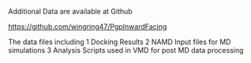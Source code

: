 
Additional Data are available at Github

https://github.com/wingring47/PgpInwardFacing

The data files including
	1	Docking Results
	2	NAMD Input files for MD simulations
	3	Analysis Scripts used in VMD for post MD data processing
